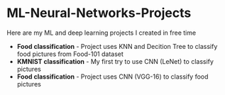# ML-Neural-Networks-Projects
Here are my ML and deep learning projects I created in free time

- **Food classification** - Project uses KNN and Decition Tree to classify food pictures from Food-101 dataset
- **KMNIST classification** - My first try to use CNN (LeNet) to classify pictures 
- **Food classification** - Project uses CNN (VGG-16) to classify food pictures
